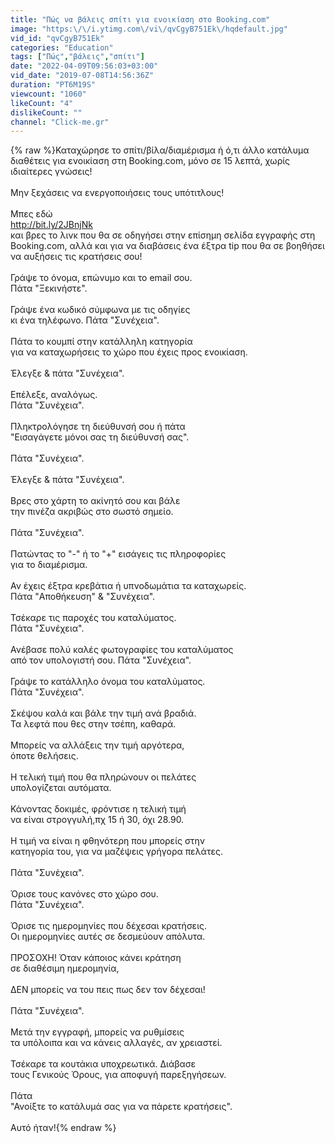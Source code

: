 ```yaml
---
title: "Πώς να βάλεις σπίτι για ενοικίαση στο Booking.com"
image: "https:\/\/i.ytimg.com\/vi\/qvCgyB751Ek\/hqdefault.jpg"
vid_id: "qvCgyB751Ek"
categories: "Education"
tags: ["Πώς","βάλεις","σπίτι"]
date: "2022-04-09T09:56:03+03:00"
vid_date: "2019-07-08T14:56:36Z"
duration: "PT6M19S"
viewcount: "1060"
likeCount: "4"
dislikeCount: ""
channel: "Click-me.gr"
---
```

{% raw %}Καταχώρησε το σπίτι/βίλα/διαμέρισμα ή ό,τι άλλο κατάλυμα διαθέτεις για ενοικίαση στη Booking.com, μόνο σε 15 λεπτά, χωρίς ιδιαίτερες γνώσεις! <br /><br />Μην ξεχάσεις να ενεργοποιήσεις τους υπότιτλους!<br /><br />Μπες εδώ<br /><a rel="nofollow" target="blank" href="http://bit.ly/2JBnjNk">http://bit.ly/2JBnjNk</a><br />και βρες το λινκ που θα σε οδηγήσει στην επίσημη σελίδα εγγραφής στη Booking.com, αλλά και για να διαβάσεις ένα έξτρα tip που θα σε βοηθήσει να αυξήσεις τις κρατήσεις σου!<br /><br />Γράψε το όνομα, επώνυμο και το email σου.<br />Πάτα &quot;Ξεκινήστε&quot;.<br /><br />Γράψε ένα κωδικό σύμφωνα με τις οδηγίες <br />κι ένα τηλέφωνο. Πάτα &quot;Συνέχεια&quot;.<br /><br />Πάτα το κουμπί στην κατάλληλη κατηγορία<br />για να καταχωρήσεις το χώρο που έχεις προς ενοικίαση.<br /><br />Έλεγξε &amp; πάτα &quot;Συνέχεια&quot;.<br /><br />Επέλεξε, αναλόγως.<br />Πάτα &quot;Συνέχεια&quot;.<br /><br />Πληκτρολόγησε τη διεύθυνσή σου ή πάτα<br />&quot;Εισαγάγετε μόνοι σας τη διεύθυνσή σας&quot;.<br /><br />Πάτα &quot;Συνέχεια&quot;.<br /><br />Έλεγξε &amp; πάτα &quot;Συνέχεια&quot;.<br /><br />Βρες στο χάρτη το ακίνητό σου και βάλε <br />την πινέζα ακριβώς στο σωστό σημείο.<br /><br />Πάτα &quot;Συνέχεια&quot;.<br /><br />Πατώντας το  &quot;-&quot; ή το &quot;+&quot; εισάγεις τις πληροφορίες <br />για το διαμέρισμα.<br /><br />Αν έχεις έξτρα κρεβάτια ή υπνοδωμάτια τα καταχωρείς.<br />Πάτα &quot;Aποθήκευση&quot; &amp; &quot;Συνέχεια&quot;.<br /><br />Τσέκαρε  τις παροχές του καταλύματος.<br />Πάτα &quot;Συνέχεια&quot;.<br /><br />Ανέβασε πολύ καλές φωτογραφίες του καταλύματος<br />από τον υπολογιστή σου. Πάτα &quot;Συνέχεια&quot;.<br /><br />Γράψε το κατάλληλο όνομα του καταλύματος.<br />Πάτα &quot;Συνέχεια&quot;.<br /><br />Σκέψου καλά και βάλε την τιμή ανά βραδιά.<br />Τα λεφτά που θες στην τσέπη, καθαρά.<br /><br />Μπορείς να αλλάξεις την τιμή αργότερα,<br />όποτε θελήσεις.<br /><br />Η τελική τιμή που θα πληρώνουν οι πελάτες <br />υπολογίζεται αυτόματα.<br /><br />Κάνοντας δοκιμές, φρόντισε η τελική τιμή <br />να είναι στρογγυλή,πχ 15 ή 30, όχι 28.90.<br /><br />Η τιμή να είναι η φθηνότερη που μπορείς στην <br />κατηγορία του, για να μαζέψεις γρήγορα πελάτες. <br /><br />Πάτα &quot;Συνέχεια&quot;.<br /><br />Όρισε τους κανόνες στο χώρο σου.<br />Πάτα &quot;Συνέχεια&quot;.<br /><br />Όρισε τις ημερομηνίες που δέχεσαι κρατήσεις.<br />Οι ημερομηνίες αυτές σε δεσμεύουν απόλυτα.<br /><br />ΠΡΟΣΟΧΗ! Όταν κάποιος κάνει κράτηση <br />σε διαθέσιμη ημερομηνία, <br /><br />ΔΕΝ μπορείς να του πεις πως δεν τον δέχεσαι!<br /><br />Πάτα &quot;Συνέχεια&quot;.<br /><br />Μετά την εγγραφή, μπορείς να ρυθμίσεις<br />τα υπόλοιπα και να κάνεις αλλαγές, αν χρειαστεί.<br /><br />Τσέκαρε τα κουτάκια υποχρεωτικά. Διάβασε <br />τους Γενικούς Όρους, για αποφυγή παρεξηγήσεων.<br /><br />Πάτα<br />&quot;Ανοίξτε το κατάλυμά σας για να πάρετε κρατήσεις&quot;.<br /><br />Αυτό ήταν!{% endraw %}
